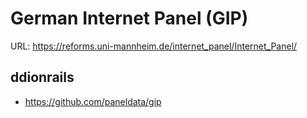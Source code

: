 # German Internet Panel (GIP)

URL: https://reforms.uni-mannheim.de/internet_panel/Internet_Panel/

## ddionrails

* https://github.com/paneldata/gip 
